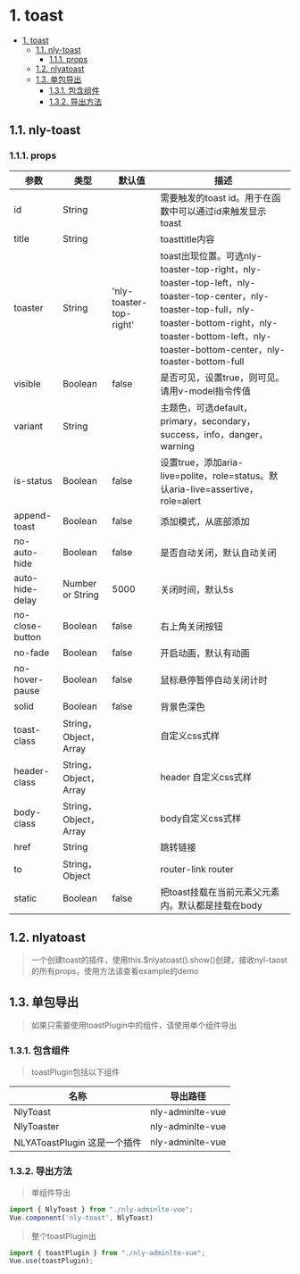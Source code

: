 # 1. toast
<!-- TOC -->

- [1. toast](#1-toast)
    - [1.1. nly-toast](#11-nly-toast)
        - [1.1.1. props](#111-props)
    - [1.2. nlyatoast](#12-nlyatoast)
    - [1.3. 单包导出](#13-单包导出)
        - [1.3.1. 包含组件](#131-包含组件)
        - [1.3.2. 导出方法](#132-导出方法)

<!-- /TOC -->
## 1.1. nly-toast

### 1.1.1. props

参数 | 类型 |  默认值 | 描述
-|-|-|-
id | String |  | 需要触发的toast id。用于在函数中可以通过id来触发显示toast
title | String |  | toasttitle内容
toaster | String | 'nly-toaster-top-right' | toast出现位置。可选nly-toaster-top-right，nly-toaster-top-left，nly-toaster-top-center，nly-toaster-top-full，nly-toaster-bottom-right，nly-toaster-bottom-left，nly-toaster-bottom-center，nly-toaster-bottom-full
visible | Boolean | false | 是否可见，设置true，则可见。请用v-model指令传值
variant | String |  | 主题色，可选default，primary，secondary，success，info，danger，warning
is-status | Boolean | false | 设置true，添加aria-live=polite，role=status。默认aria-live=assertive，role=alert
append-toast | Boolean | false | 添加模式，从底部添加
no-auto-hide | Boolean | false | 是否自动关闭，默认自动关闭
auto-hide-delay | Number or String | 5000 | 关闭时间，默认5s
no-close-button | Boolean | false | 右上角关闭按钮
no-fade | Boolean | false | 开启动画，默认有动画
no-hover-pause | Boolean | false | 鼠标悬停暂停自动关闭计时
solid | Boolean | false | 背景色深色
toast-class | String，Object，Array |  | 自定义css式样
header-class | String，Object，Array |  | header 自定义css式样
body-class | String，Object，Array |  | body自定义css式样
href | String |  | 跳转链接
to | String，Object |  | router-link router
static | Boolean | false | 把toast挂载在当前元素父元素内。默认都是挂载在body

## 1.2. nlyatoast

> 一个创建toast的插件，使用this.$nlyatoast().show()创建，接收nyl-taost的所有props，使用方法请查看example的demo

## 1.3. 单包导出

> 如果只需要使用toastPlugin中的组件，请使用单个组件导出

### 1.3.1. 包含组件

> toastPlugin包括以下组件

名称 | 导出路径
-|-
NlyToast | nly-adminlte-vue
NlyToaster | nly-adminlte-vue
NLYAToastPlugin 这是一个插件 | nly-adminlte-vue

### 1.3.2. 导出方法

> 单组件导出

```js
import { NlyToast } from "./nly-adminlte-vue";
Vue.component('nly-toast', NlyToast)
```

> 整个toastPlugin出

```js
import { toastPlugin } from "./nly-adminlte-vue";
Vue.use(toastPlugin);
```